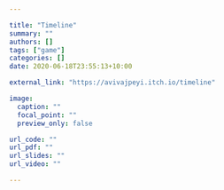 ```yaml
---

title: "Timeline"
summary: ""
authors: []
tags: ["game"]
categories: []
date: 2020-06-18T23:55:13+10:00

external_link: "https://avivajpeyi.itch.io/timeline"

image:
  caption: ""
  focal_point: ""
  preview_only: false

url_code: ""
url_pdf: ""
url_slides: ""
url_video: ""

---
```

